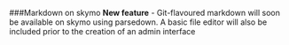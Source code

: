 ###Markdown on skymo
**New feature** - Git-flavoured markdown will soon be available on skymo using parsedown. A basic file editor will also be included prior to the creation of an admin interface